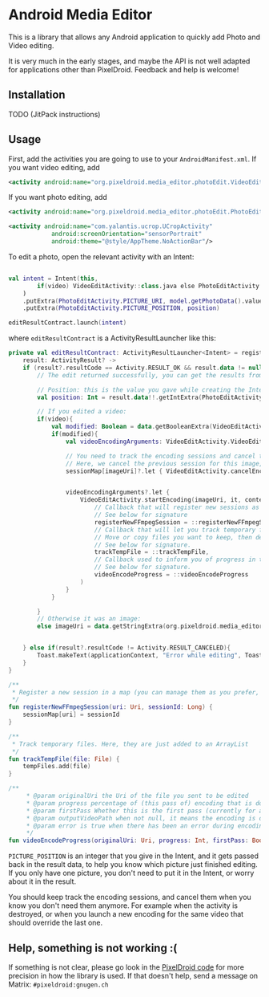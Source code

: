# Android Media Editor

This is a library that allows any Android application to quickly add Photo and Video editing.

It is very much in the early stages, and maybe the API is not well adapted for applications other than PixelDroid. Feedback and help is welcome!

## Installation

TODO (JitPack instructions)

## Usage

First, add the activities you are going to use to your `AndroidManifest.xml`. If you want video editing, add

```xml
<activity android:name="org.pixeldroid.media_editor.photoEdit.VideoEditActivity" />
```

If you want photo editing, add 

```xml
<activity android:name="org.pixeldroid.media_editor.photoEdit.PhotoEditActivity" />

<activity android:name="com.yalantis.ucrop.UCropActivity"
            android:screenOrientation="sensorPortrait"
            android:theme="@style/AppTheme.NoActionBar"/>
```

To edit a photo, open the relevant activity with an Intent: 

```kotlin

val intent = Intent(this,
        if(video) VideoEditActivity::class.java else PhotoEditActivity::class.java
    )
    .putExtra(PhotoEditActivity.PICTURE_URI, model.getPhotoData().value!![position].imageUri)
    .putExtra(PhotoEditActivity.PICTURE_POSITION, position)

editResultContract.launch(intent)
```

where `editResultContract` is a ActivityResultLauncher like this:

```kotlin
private val editResultContract: ActivityResultLauncher<Intent> = registerForActivityResult(ActivityResultContracts.StartActivityForResult()){
    result: ActivityResult? ->
    if (result?.resultCode == Activity.RESULT_OK && result.data != null) {
        // The edit returned successfully, you can get the results from the intent data:

        // Position: this is the value you gave while creating the Intent
        val position: Int = result.data!!.getIntExtra(PhotoEditActivity.PICTURE_POSITION, 0)

        // If you edited a video:
        if(video){
            val modified: Boolean = data.getBooleanExtra(VideoEditActivity.MODIFIED, false)
            if(modified){
                val videoEncodingArguments: VideoEditActivity.VideoEditArguments? = data.getSerializableExtra(VideoEditActivity.VIDEO_ARGUMENTS_TAG) as? VideoEditActivity.VideoEditArguments

                // You need to track the encoding sessions and cancel them when needed.
                // Here, we cancel the previous session for this image, because we are about to start a new one
                sessionMap[imageUri]?.let { VideoEditActivity.cancelEncoding(it) }


                videoEncodingArguments?.let {
                    VideoEditActivity.startEncoding(imageUri, it, context,
                        // Callback that will register new sessions as they are started.
                        // See below for signature
                        registerNewFFmpegSession = ::registerNewFFmpegSession,
                        // Callback that will let you track temporary files as they are created, such as results of the video editing or files used to store video analysis results.
                        // Move or copy files you want to keep, then delete the rest to not leak space.
                        // See below for signature.
                        trackTempFile = ::trackTempFile,
                        // Callback used to inform you of progress in the video editing.
                        // See below for signature.
                        videoEncodeProgress = ::videoEncodeProgress
                    )
                }
            }

        }
        // Otherwise it was an image:
        else imageUri = data.getStringExtra(org.pixeldroid.media_editor.photoEdit.PhotoEditActivity.PICTURE_URI)!!.toUri()


    } else if(result?.resultCode != Activity.RESULT_CANCELED){
        Toast.makeText(applicationContext, "Error while editing", Toast.LENGTH_SHORT).show()
    }
}

/**
 * Register a new session in a map (you can manage them as you prefer, but don't forget to cancel them whenever you can)
 */
fun registerNewFFmpegSession(uri: Uri, sessionId: Long) {
    sessionMap[uri] = sessionId
}

/**
 * Track temporary files. Here, they are just added to an ArrayList
 */
fun trackTempFile(file: File) {
    tempFiles.add(file)
}

/**
     * @param originalUri the Uri of the file you sent to be edited
     * @param progress percentage of (this pass of) encoding that is done
     * @param firstPass Whether this is the first pass (currently for analysis of video stabilization) or the second (and last) pass.
     * @param outputVideoPath when not null, it means the encoding is done and the result is saved in this file
     * @param error is true when there has been an error during encoding.
     */
fun videoEncodeProgress(originalUri: Uri, progress: Int, firstPass: Boolean, outputVideoPath: Uri?, error: Boolean){}

```

`PICTURE_POSITION` is an integer that you give in the Intent, and it gets passed back in the result data, to help you know which picture just finished editing. If you only have one picture, you don't need to put it in the Intent, or worry about it in the result.

You should keep track the encoding sessions, and cancel them when you know you don't need them anymore. For example when the activity is destroyed, or when you launch a new encoding for the same video that should override the last one.


## Help, something is not working :(

If something is not clear, please go look in the [PixelDroid code](https://gitlab.shinice.net/pixeldroid/PixelDroid) for more precision in how the library is used. If that doesn't help, send a message on Matrix: `#pixeldroid:gnugen.ch`
